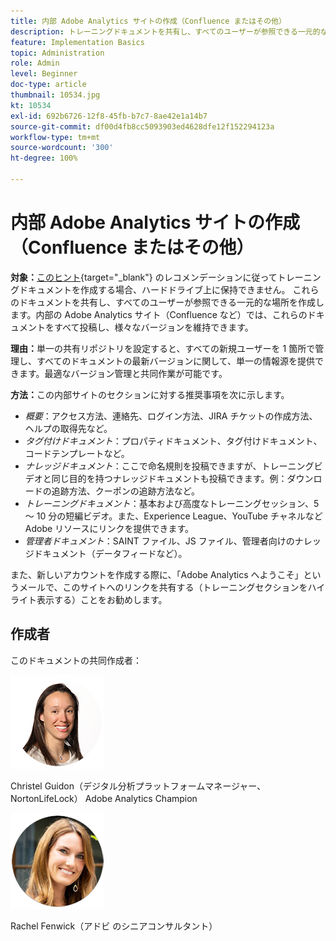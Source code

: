 ```yaml
---
title: 内部 Adobe Analytics サイトの作成（Confluence またはその他）
description: トレーニングドキュメントを共有し、すべてのユーザーが参照できる一元的な場所を作成します。
feature: Implementation Basics
topic: Administration
role: Admin
level: Beginner
doc-type: article
thumbnail: 10534.jpg
kt: 10534
exl-id: 692b6726-12f8-45fb-b7c7-8ae42e1a14b7
source-git-commit: df00d4fb8cc5093903ed4628dfe12f152294123a
workflow-type: tm+mt
source-wordcount: '300'
ht-degree: 100%

---
```


# 内部 Adobe Analytics サイトの作成（Confluence またはその他）

**対象：**[このヒント](create-basic-videos-and-training.md){target=&quot;_blank&quot;} のレコメンデーションに従ってトレーニングドキュメントを作成する場合、ハードドライブ上に保持できません。 これらのドキュメントを共有し、すべてのユーザーが参照できる一元的な場所を作成します。内部の Adobe Analytics サイト（Confluence など）では、これらのドキュメントをすべて投稿し、様々なバージョンを維持できます。

**理由：**&#x200B;単一の共有リポジトリを設定すると、すべての新規ユーザーを 1 箇所で管理し、すべてのドキュメントの最新バージョンに関して、単一の情報源を提供できます。最適なバージョン管理と共同作業が可能です。

**方法：**&#x200B;この内部サイトのセクションに対する推奨事項を次に示します。

* _概要_：アクセス方法、連絡先、ログイン方法、JIRA チケットの作成方法、ヘルプの取得先など。
* _タグ付けドキュメント_：プロパティドキュメント、タグ付けドキュメント、コードテンプレートなど。
* _ナレッジドキュメント_：ここで命名規則を投稿できますが、トレーニングビデオと同じ目的を持つナレッジドキュメントも投稿できます。例：ダウンロードの追跡方法、クーポンの追跡方法など。
* _トレーニングドキュメント_：基本および高度なトレーニングセッション、5 ～ 10 分の短編ビデオ。また、Experience League、YouTube チャネルなど Adobe リソースにリンクを提供できます。
* _管理者ドキュメント_：SAINT ファイル、JS ファイル、管理者向けのナレッジドキュメント（データフィードなど）。

また、新しいアカウントを作成する際に、「Adobe Analytics へようこそ」というメールで、このサイトへのリンクを共有する（トレーニングセクションをハイライト表示する）ことをお勧めします。


## 作成者

このドキュメントの共同作成者：

![Christel Guidon](assets/Christel-Headshot-150.png)

Christel Guidon（デジタル分析プラットフォームマネージャー、NortonLifeLock）
Adobe Analytics Champion

![Rachel Fenwick](assets/Rachel-Fenwick-150.png)

Rachel Fenwick（アドビ のシニアコンサルタント）
